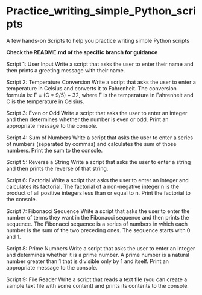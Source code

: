 # Practice_writing_simple_Python_scripts
A few hands-on Scripts to help you practice writing simple Python scripts

**Check the README.md of the specific branch for guidance**

Script 1: User Input
Write a script that asks the user to enter their name and then prints a greeting message with their name.

Script 2: Temperature Conversion
Write a script that asks the user to enter a temperature in Celsius and converts it to Fahrenheit. The conversion formula is: F = (C * 9/5) + 32, where F is the temperature in Fahrenheit and C is the temperature in Celsius.

Script 3: Even or Odd
Write a script that asks the user to enter an integer and then determines whether the number is even or odd. Print an appropriate message to the console.

Script 4: Sum of Numbers
Write a script that asks the user to enter a series of numbers (separated by commas) and calculates the sum of those numbers. Print the sum to the console.

Script 5: Reverse a String
Write a script that asks the user to enter a string and then prints the reverse of that string.

Script 6: Factorial
Write a script that asks the user to enter an integer and calculates its factorial. The factorial of a non-negative integer n is the product of all positive integers less than or equal to n. Print the factorial to the console.

Script 7: Fibonacci Sequence
Write a script that asks the user to enter the number of terms they want in the Fibonacci sequence and then prints the sequence. The Fibonacci sequence is a series of numbers in which each number is the sum of the two preceding ones. The sequence starts with 0 and 1.

Script 8: Prime Numbers
Write a script that asks the user to enter an integer and determines whether it is a prime number. A prime number is a natural number greater than 1 that is divisible only by 1 and itself. Print an appropriate message to the console.

Script 9: File Reader
Write a script that reads a text file (you can create a sample text file with some content) and prints its contents to the console.